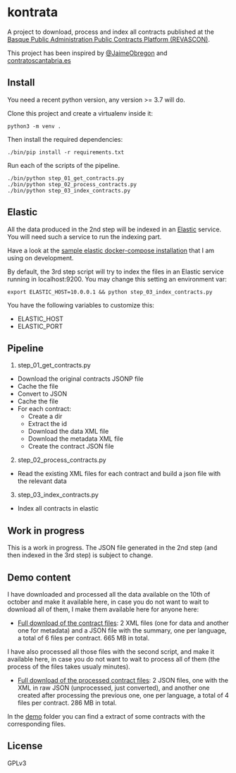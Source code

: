 # kontrata

A project to download, process and index all contracts published at the [Basque Public Administration Public Contracts
Platform (REVASCON)](https://www.contratacion.euskadi.eus/w32-kpereva/es/y46aRevasconWar/consultaContratosC/filtro?locale=es).

This project has been inspired by [@JaimeObregon](https://twitter.com/JaimeObregon) and [contratoscantabria.es](https://contratosdecantabria.es/)

## Install

You need a recent python version, any version >= 3.7 will do.

Clone this project and create a virtualenv inside it:

```shell
python3 -m venv .
```

Then install the required dependencies:

```shell
./bin/pip install -r requirements.txt
```

Run each of the scripts of the pipeline.

```shell
./bin/python step_01_get_contracts.py
./bin/python step_02_process_contracts.py
./bin/python step_03_index_contracts.py
```

## Elastic

All the data produced in the 2nd step will be indexed in an [Elastic](https://www.elastic.co/es/) service. You will need such a service to run the indexing part.

Have a look at the [sample elastic docker-compose installation](https://github.com/erral/kontrata-docker) that I am using on development.

By default, the 3rd step script will try to index the files in an Elastic service running in localhost:9200. You may change this setting an environment var:

```shell
export ELASTIC_HOST=10.0.0.1 && python step_03_index_contracts.py
```

You have the following variables to customize this:

- ELASTIC_HOST
- ELASTIC_PORT

## Pipeline

1. step_01_get_contracts.py

- Download the original contracts JSONP file
- Cache the file
- Convert to JSON
- Cache the file
- For each contract:
  - Create a dir
  - Extract the id
  - Download the data XML file
  - Download the metadata XML file
  - Create the contract JSON file

2. step_02_process_contracts.py

- Read the existing XML files for each contract and build a json file with the relevant data

3. step_03_index_contracts.py

- Index all contracts in elastic

## Work in progress

This is a work in progress. The JSON file generated in the 2nd step (and then indexed in the 3rd step) is subject to change.

## Demo content

I have downloaded and processed all the data available on the 10th of october and make it available here, in case you do not want to wait to download all of them, I make them available here for anyone here:

- [Full download of the contract files](https://nextcloud.erral.freemyip.com/index.php/s/sE6Bx99BckH8sZP): 2 XML files (one for data and another one for metadata) and a JSON file with the summary, one per language, a total of 6 files per contract. 665 MB in total.

I have also processed all those files with the second script, and make it available here, in case you do not want to wait to process all of them (the process of the files takes usualy minutes).

- [Full download of the processed contract files](https://nextcloud.erral.freemyip.com/index.php/s/ccwRmXeNs83HYdW): 2 JSON files, one with the XML in raw JSON (unprocessed, just converted), and another one created after processing the previous one, one per language, a total of 4 files per contract. 286 MB in total.

In the [demo](demo) folder you can find a extract of some contracts with the corresponding files.

## License

GPLv3
